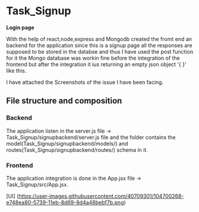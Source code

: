 # Task_Signup
 **Login page**
 
With the help of react,node,express and Mongodb created the fromt end an backend for the application since this is a signup page all the responses are supposed to be stored in the databse and thus I have used the post function for it the Mongo database was workin fine before the integration of the frontend but after the integration it ius returning an empty json object '{ }' like this.
 
 I have attached the Screenshots of the issue I have been facing.


## File structure and composition

### Backend
The application listen in the server.js file -> Task_Signup/signupbackend/server.js file and the folder contains the model(Task_Signup/signupbackend/models/) and routes(Task_Signup/signupbackend/routes/) schema in it.

### Frontend
The application integration is done in the App.jsx file -> Task_Signup/src/App.jsx.

[UI] (https://user-images.githubusercontent.com/40709301/104700268-e748ea80-5739-11eb-8d69-8d4a48bebf7b.png)
